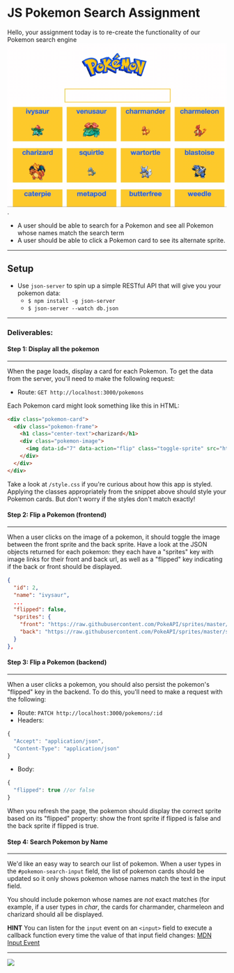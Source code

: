 # JS Pokemon Search Assignment

Hello, your assignment today is to re-create the functionality of our Pokemon search engine
![demo](images/pokemon-search.gif).

- A user should be able to search for a Pokemon and see all Pokemon whose names match the search term 
- A user should be able to click a Pokemon card to see its alternate sprite.

---

## Setup

- Use `json-server` to spin up a simple RESTful API that will give you your pokemon data:
  - `$ npm install -g json-server`
  - `$ json-server --watch db.json`

---

### Deliverables:

#### Step 1: Display all the pokemon
---
When the page loads, display a card for each Pokemon. To get the data from the server, you'll need to make the following request:

- Route: `GET http://localhost:3000/pokemons`

Each Pokemon card might look something like this in HTML:

```html
<div class="pokemon-card">
  <div class="pokemon-frame">
    <h1 class="center-text">charizard</h1>
    <div class="pokemon-image">
      <img data-id="7" data-action="flip" class="toggle-sprite" src="https://raw.githubusercontent.com/PokeAPI/sprites/master/sprites/pokemon/6.png">
    </div>
  </div>
</div>
```

Take a look at `/style.css` if you're curious about how this app is styled. Applying the classes appropriately from the snippet above should style your Pokemon cards. But don't worry if the styles don't match exactly!


#### Step 2: Flip a Pokemon (frontend)
---
When a user clicks on the image of a pokemon, it should toggle the image between the front sprite and the back sprite. Have a look at the JSON objects returned for each pokemon: they each have a "sprites" key with image links for their front and back url, as well as a "flipped" key indicating if the back or front should be displayed.

```json
{
  "id": 2,
  "name": "ivysaur",
  ...
  "flipped": false,
  "sprites": {
    "front": "https://raw.githubusercontent.com/PokeAPI/sprites/master/sprites/pokemon/2.png",
    "back": "https://raw.githubusercontent.com/PokeAPI/sprites/master/sprites/pokemon/back/2.png"
  }
},
```

#### Step 3: Flip a Pokemon (backend)
---
When a user clicks a pokemon, you should also persist the pokemon's "flipped" key in the backend. To do this, you'll need to make a request with the following:

- Route: `PATCH http://localhost:3000/pokemons/:id`
- Headers: 
```js
{
  "Accept": "application/json",
  "Content-Type": "application/json"
}
```
- Body: 
```js
{
  "flipped": true //or false
}
```

When you refresh the page, the pokemon should display the correct sprite based on its "flipped" property: show the front sprite if flipped is false and the back sprite if flipped is true.

#### Step 4: Search Pokemon by Name
---
We'd like an easy way to search our list of pokemon. When a user types in the `#pokemon-search-input` field, the list of pokemon cards should be updated so it only shows pokemon whose names match the text in the input field. 

You should include pokemon whose names are *not* exact matches (for example, if a user types in *char*, the cards for charmander, charmeleon and charizard should all be displayed. 

**HINT** You can listen for the `input` event on an `<input>` field to execute a callback function every time the value of that input field changes: [MDN Input Event](https://developer.mozilla.org/en-US/docs/Web/API/HTMLElement/input_event#Examples)

---

![](https://media.giphy.com/media/HZpCCbcWc0a3u/giphy.gif)
